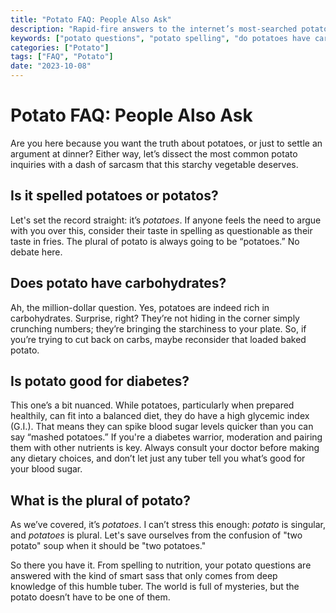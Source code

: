 ```yaml
---
title: "Potato FAQ: People Also Ask"
description: "Rapid-fire answers to the internet’s most-searched potato questions, serving sass and clarity to the curious."
keywords: ["potato questions", "potato spelling", "do potatoes have carbs", "potatoes for diabetes"]
categories: ["Potato"]
tags: ["FAQ", "Potato"]
date: "2023-10-08"
---
```


# Potato FAQ: People Also Ask

Are you here because you want the truth about potatoes, or just to settle an argument at dinner? Either way, let’s dissect the most common potato inquiries with a dash of sarcasm that this starchy vegetable deserves.

## Is it spelled potatoes or potatos?

Let's set the record straight: it’s *potatoes*. If anyone feels the need to argue with you over this, consider their taste in spelling as questionable as their taste in fries. The plural of potato is always going to be “potatoes.” No debate here.

## Does potato have carbohydrates?

Ah, the million-dollar question. Yes, potatoes are indeed rich in carbohydrates. Surprise, right? They’re not hiding in the corner simply crunching numbers; they’re bringing the starchiness to your plate. So, if you’re trying to cut back on carbs, maybe reconsider that loaded baked potato.

## Is potato good for diabetes?

This one’s a bit nuanced. While potatoes, particularly when prepared healthily, can fit into a balanced diet, they do have a high glycemic index (G.I.). That means they can spike blood sugar levels quicker than you can say “mashed potatoes.” If you're a diabetes warrior, moderation and pairing them with other nutrients is key. Always consult your doctor before making any dietary choices, and don’t let just any tuber tell you what’s good for your blood sugar.

## What is the plural of potato?

As we’ve covered, it’s *potatoes*. I can’t stress this enough: *potato* is singular, and *potatoes* is plural. Let's save ourselves from the confusion of "two potato" soup when it should be "two potatoes."

So there you have it. From spelling to nutrition, your potato questions are answered with the kind of smart sass that only comes from deep knowledge of this humble tuber. The world is full of mysteries, but the potato doesn’t have to be one of them.